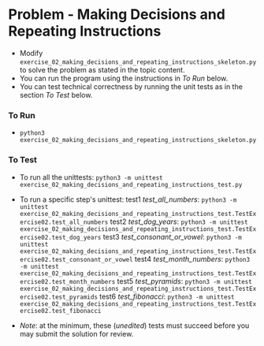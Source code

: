 # Problem - Making Decisions and Repeating Instructions

* Modify `exercise_02_making_decisions_and_repeating_instructions_skeleton.py` to solve the problem as stated in the topic content.
* You can run the program using the instructions in *To Run* below.
* You can test technical correctness by running the unit tests as in the section *To Test* below.

### To Run

* `python3 exercise_02_making_decisions_and_repeating_instructions_skeleton.py`

### To Test

* To run all the unittests: `python3 -m unittest exercise_02_making_decisions_and_repeating_instructions_test.py`

* To run a specific step's unittest:
test1 *test_all_numbers*: `python3 -m unittest exercise_02_making_decisions_and_repeating_instructions_test.TestExercise02.test_all_numbers`
test2 *test_dog_years*: `python3 -m unittest exercise_02_making_decisions_and_repeating_instructions_test.TestExercise02.test_dog_years`
test3 *test_consonant_or_vowel*: `python3 -m unittest exercise_02_making_decisions_and_repeating_instructions_test.TestExercise02.test_consonant_or_vowel`
test4 *test_month_numbers*: `python3 -m unittest exercise_02_making_decisions_and_repeating_instructions_test.TestExercise02.test_month_numbers`
test5 *test_pyramids*: `python3 -m unittest exercise_02_making_decisions_and_repeating_instructions_test.TestExercise02.test_pyramids`
test6 *test_fibonacci*: `python3 -m unittest exercise_02_making_decisions_and_repeating_instructions_test.TestExercise02.test_fibonacci`

* *Note*: at the minimum, these (*unedited*) tests must succeed before you may submit the solution for review.

